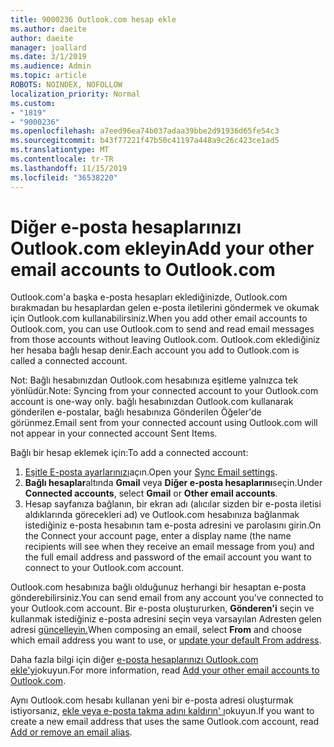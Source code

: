 ```yaml
---
title: 9000236 Outlook.com hesap ekle
ms.author: daeite
author: daeite
manager: joallard
ms.date: 3/1/2019
ms.audience: Admin
ms.topic: article
ROBOTS: NOINDEX, NOFOLLOW
localization_priority: Normal
ms.custom:
- "1819"
- "9000236"
ms.openlocfilehash: a7eed96ea74b037adaa39bbe2d91936d65fe54c3
ms.sourcegitcommit: b43f77221f47b50c41197a448a9c26c423ce1ad5
ms.translationtype: MT
ms.contentlocale: tr-TR
ms.lasthandoff: 11/15/2019
ms.locfileid: "36538220"
---
```

# <a name="add-your-other-email-accounts-to-outlookcom"></a><span data-ttu-id="fdbda-102">Diğer e-posta hesaplarınızı Outlook.com ekleyin</span><span class="sxs-lookup"><span data-stu-id="fdbda-102">Add your other email accounts to Outlook.com</span></span>

<span data-ttu-id="fdbda-103">Outlook.com'a başka e-posta hesapları eklediğinizde, Outlook.com bırakmadan bu hesaplardan gelen e-posta iletilerini göndermek ve okumak için Outlook.com kullanabilirsiniz.</span><span class="sxs-lookup"><span data-stu-id="fdbda-103">When you add other email accounts to Outlook.com, you can use Outlook.com to send and read email messages from those accounts without leaving Outlook.com.</span></span> <span data-ttu-id="fdbda-104">Outlook.com eklediğiniz her hesaba bağlı hesap denir.</span><span class="sxs-lookup"><span data-stu-id="fdbda-104">Each account you add to Outlook.com is called a connected account.</span></span>

<span data-ttu-id="fdbda-105">Not: Bağlı hesabınızdan Outlook.com hesabınıza eşitleme yalnızca tek yönlüdür.</span><span class="sxs-lookup"><span data-stu-id="fdbda-105">Note: Syncing from your connected account to your Outlook.com account is one-way only.</span></span> <span data-ttu-id="fdbda-106">bağlı hesabınızdan Outlook.com kullanarak gönderilen e-postalar, bağlı hesabınıza Gönderilen Öğeler'de görünmez.</span><span class="sxs-lookup"><span data-stu-id="fdbda-106">Email sent from your connected account using Outlook.com will not appear in your connected account Sent Items.</span></span>

<span data-ttu-id="fdbda-107">Bağlı bir hesap eklemek için:</span><span class="sxs-lookup"><span data-stu-id="fdbda-107">To add a connected account:</span></span>

1. <span data-ttu-id="fdbda-108">[Eşitle E-posta ayarlarınızı](https://go.microsoft.com/fwlink/?linkid=875264)açın.</span><span class="sxs-lookup"><span data-stu-id="fdbda-108">Open your [Sync Email settings](https://go.microsoft.com/fwlink/?linkid=875264).</span></span>
2. <span data-ttu-id="fdbda-109">**Bağlı hesaplar**altında **Gmail** veya **Diğer e-posta hesaplarını**seçin.</span><span class="sxs-lookup"><span data-stu-id="fdbda-109">Under **Connected accounts**, select **Gmail** or **Other email accounts**.</span></span>
3. <span data-ttu-id="fdbda-110">Hesap sayfanıza bağlanın, bir ekran adı (alıcılar sizden bir e-posta iletisi aldıklarında görecekleri ad) ve Outlook.com hesabınıza bağlanmak istediğiniz e-posta hesabının tam e-posta adresini ve parolasını girin.</span><span class="sxs-lookup"><span data-stu-id="fdbda-110">On the Connect your account page, enter a display name (the name recipients will see when they receive an email message from you) and the full email address and password of the email account you want to connect to your Outlook.com account.</span></span>

<span data-ttu-id="fdbda-111">Outlook.com hesabınıza bağlı olduğunuz herhangi bir hesaptan e-posta gönderebilirsiniz.</span><span class="sxs-lookup"><span data-stu-id="fdbda-111">You can send email from any account you've connected to your Outlook.com account.</span></span> <span data-ttu-id="fdbda-112">Bir e-posta oluştururken, **Gönderen'i** seçin ve kullanmak istediğiniz e-posta adresini seçin veya varsayılan Adresten gelen adresi [güncelleyin.](https://go.microsoft.com/fwlink/?linkid=875264)</span><span class="sxs-lookup"><span data-stu-id="fdbda-112">When composing an email, select **From** and choose which email address you want to use, or [update your default From address](https://go.microsoft.com/fwlink/?linkid=875264).</span></span>

<span data-ttu-id="fdbda-113">Daha fazla bilgi için diğer [e-posta hesaplarınızı Outlook.com ekle'yi](https://support.office.com/article/c5224df4-5885-4e79-91ba-523aa743f0ba?wt.mc_id=Office_Outlook_com_Alchemy)okuyun.</span><span class="sxs-lookup"><span data-stu-id="fdbda-113">For more information, read [Add your other email accounts to Outlook.com](https://support.office.com/article/c5224df4-5885-4e79-91ba-523aa743f0ba?wt.mc_id=Office_Outlook_com_Alchemy).</span></span>

<span data-ttu-id="fdbda-114">Aynı Outlook.com hesabı kullanan yeni bir e-posta adresi oluşturmak istiyorsanız, [ekle veya e-posta takma adını kaldırın' ı](https://support.office.com/article/459b1989-356d-40fa-a689-8f285b13f1f2?wt.mc_id=Office_Outlook_com_Alchemy)okuyun.</span><span class="sxs-lookup"><span data-stu-id="fdbda-114">If you want to create a new email address that uses the same Outlook.com account, read [Add or remove an email alias](https://support.office.com/article/459b1989-356d-40fa-a689-8f285b13f1f2?wt.mc_id=Office_Outlook_com_Alchemy).</span></span>